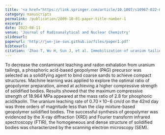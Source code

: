 ```yaml
---
title: '<a href="https://link.springer.com/article/10.1007/s10967-022-08454-3" style="color:teal;">2. Immobilization of uranium tailings by phosphoric acid-based geopolymer with optimization of machine learning</a>'
category: manuscripts
permalink: /publication/2009-10-01-paper-title-number-1
excerpt: 
date: 2022-08-11
venue: 'Journal of Radioanalytical and Nuclear Chemistry'
slidesurl: 
paperurl: 'http://jun-jie-sun.github.io/files/paper1.pdf'
bibtexurl:  
citation: 'Zhao T, Wu H, Sun J, et al. Immobilization of uranium tailings by phosphoric acid-based geopolymer with optimization of machine learning[J]. Journal of Radioanalytical and Nuclear Chemistry, 2022, 331(9): 4047-4054.'
---
```

To decrease the contaminant leaching and radon exhalation from uranium tailings, a phosphoric acid-based geopolymer (PAG) precursor was selected as a solidifying agent to bind coarse sands to achieve compact structures. Machine learning was applied to explore the optimal ratio of geopolymer preparation, aimed at achieving a higher compressive strength of solidified bodies. Results showed that the maximum compressive strength of 18.964 MPa appeared at the mass ratio of 2.8 for phosphoric acid/kaolin. The uranium leaching rate of 0.70 × 10−6 cm/d on the 42nd day was three orders of magnitude less than the clay mixture-based geopolymer solidified bodies. The successful synthesis of geopolymer was evidenced by the X-ray diffraction (XRD) and Fourier transform infrared spectroscopy (FTIR), the homogeneous and dense structure of solidified bodies was characterized by the scanning electron microscopy (SEM).
